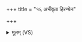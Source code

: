 +++
title = "१६ अभीवृता हिरण्येन"

+++
<details><summary>मूलम् (VS)</summary>

अ॒भीवृ॑ता॒ हिर॑ण्येन॒ यद॑तिष्ठ ऋतावरि। अश्वः॑ समु॒द्रो भू॒त्वाध्य॑स्कन्दद्वशे त्वा ॥
</details>